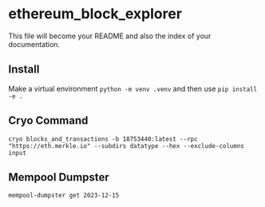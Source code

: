# ethereum_block_explorer

<!-- WARNING: THIS FILE WAS AUTOGENERATED! DO NOT EDIT! -->

This file will become your README and also the index of your
documentation.

## Install

Make a virtual environment `python -m venv .venv` and then use
`pip install -e .`

## Cryo Command

`cryo blocks_and_transactions -b 18753440:latest --rpc "https://eth.merkle.io" --subdirs datatype --hex --exclude-columns input`

## Mempool Dumpster

`mempool-dumpster get 2023-12-15`
